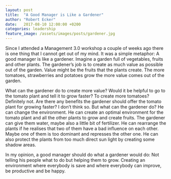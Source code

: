 ```yaml
---
layout: post
title:  "A Good Manager is Like a Gardener"
author: "Robert Ecker"
date:   2017-08-10 12:00:00 +0200
categories: leadership
feature_image: /assets/images/posts/gardener.jpg
---
```


Since I attended a Management 3.0 workshop a couple of weeks ago there is one thing that I cannot get out of my mind. It was a simple metaphor: A good manager is like a gardener. Imagine a garden full of vegetables, fruits and other plants. The gardener’s job is to create as much value as possible out of the garden. Value might be the fruits that the plants create. The more tomatoes, strawberries and potatoes grow the more value comes out of the garden.

What can the gardener do to create more value? Would it be helpful to go to the tomato plant and tell it to grow faster? To create more tomatoes? Definitely not. Are there any benefits the gardener should offer the tomato plant for growing faster? I don’t think so. But what can the gardener do? He can change the environment. He can create an optimal environment for the tomato plant and all the other plants to grow and create fruits. The gardener can give them water, maybe also a little bit of fertilizer. He can rearrange the plants if he realises that two of them have a bad influence on each other. Maybe one of them is too dominant and represses the other one. He can also protect the plants from too much direct sun light by creating some shadow areas.

In my opinion, a good manager should do what a gardener would do: Not telling his people what to do but helping them to grow. Creating an environment where everybody is save and where everybody can improve, be productive and be happy.